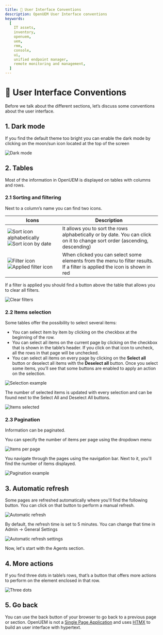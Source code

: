 ```yaml
---
title: 🎨 User Interface Conventions
description: OpenUEM User Interface conventions
keywords:
  [
    IT assets,
    inventory,
    openuem,
    uem,
    rmm,
    console,
    ui,
    unified endpoint manager,
    remote monitoring and management,
  ]
---
```


# 🎨 User Interface Conventions

Before we talk about the different sections, let’s discuss some conventions about the user interface.

## 1. Dark mode

If you find the default theme too bright you can enable the dark mode by clicking on the moon/sun icon located at the top of the screen

![Dark mode](/img/console/dark_mode.png)

## 2. Tables

Most of the information in OpenUEM is displayed on tables with columns and rows.

### 2.1 Sorting and filtering

Next to a column’s name you can find two icons.

| Icons                                                                                                     | Description                                                                                                                |
| --------------------------------------------------------------------------------------------------------- | -------------------------------------------------------------------------------------------------------------------------- |
| ![Sort icon alphabetically](/img/console/sort_alpha.png) ![Sort icon by date](/img/console/sort_date.png) | It allows you to sort the rows alphabetically or by date. You can click on it to change sort order (ascending, descending) |
| ![Filter icon](/img/console/filter.png) ![Applied filter icon](/img/console/filter_red.png)               | When clicked you can select some elements from the menu to filter results. If a filter is applied the icon is shown in red |

If a filter is applied you should find a button above the table that allows you to clear all filters.

![Clear filters](/img/console/clear_filters.png)

### 2.2 Items selection

Some tables offer the possibility to select several items:

- You can select item by item by clicking on the checkbox at the beginning of the row.
- You can select all items on the current page by clicking on the checkbox that is shown in the table’s header. If you click on that icon to uncheck, all the rows in that page will be unchecked.
- You can select all items on every page by clicking on the **Select all** button or deselect all items with the **Deselect all** button.
  Once you select some items, you’ll see that some buttons are enabled to apply an action on the selection.

![Selection example](/img/console/selection_example.png)

The number of selected items is updated with every selection and can be found next to the Select All and Deselect All buttons.

![Items selected](/img/console/items_selected.png)

### 2.3 Pagination

Information can be paginated.

You can specify the number of items per page using the dropdown menu

![Items per page](/img/console/items_per_page.png)

You navigate through the pages using the navigation bar. Next to it, you'll find the number of items displayed.

![Pagination example](/img/console/pagination.png)

## 3. Automatic refresh

Some pages are refreshed automatically where you'll find the following button. You can click on that button to perform a manual refresh.

![Automatic refresh](/img/console/refresh.png)

By default, the refresh time is set to 5 minutes. You can change that time in Admin -> General Settings

![Automatic refresh settings](/img/console/automatic_refresh_settings.png)

Now, let's start with the Agents section.

## 4. More actions

If you find three dots in table’s rows, that’s a button that offers more actions to perform on the element enclosed in that row.

![Three dots](/img/console/three_dots.png)

## 5. Go back

You can use the back button of your browser to go back to a previous page or section. OpenUEM is not a [Single Page Application](https://developer.mozilla.org/en-US/docs/Glossary/SPA) and uses [HTMX](https://htmx.org/) to build an user interface with hypertext.
